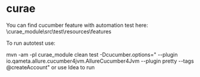 # curae

You can find cucumber feature with automation test here:
\curae_module\src\test\resources\features

To run autotest use:

mvn -am -pl curae_module clean test -Dcucumber.options=" --plugin io.qameta.allure.cucumber4jvm.AllureCucumber4Jvm --plugin pretty --tags @createAccount"
or
use Idea to run

